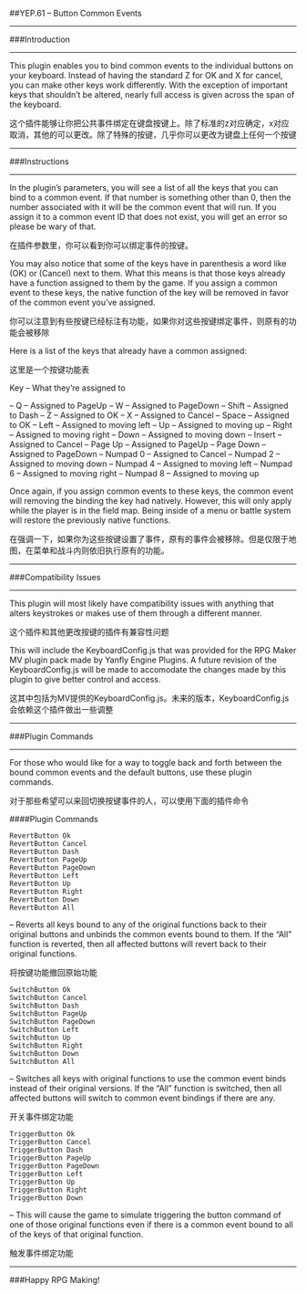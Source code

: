 ##YEP.61 – Button Common Events

***
###Introduction
***

This plugin enables you to bind common events to the individual buttons on your keyboard. Instead of having the standard Z for OK and X for cancel, you can make other keys work differently. With the exception of important keys that shouldn’t be altered, nearly full access is given across the span of the keyboard.

这个插件能够让你把公共事件绑定在键盘按键上。除了标准的z对应确定，x对应取消，其他的可以更改。除了特殊的按键，几乎你可以更改为键盘上任何一个按键

***
###Instructions
***

In the plugin’s parameters, you will see a list of all the keys that you can bind to a common event. If that number is something other than 0, then the number associated with it will be the common event that will run. If you assign it to a common event ID that does not exist, you will get an error so please be wary of that.

在插件参数里，你可以看到你可以绑定事件的按键。

You may also notice that some of the keys have in parenthesis a word like (OK) or (Cancel) next to them. What this means is that those keys already have a function assigned to them by the game. If you assign a common event to these keys, the native function of the key will be removed in favor of the common event you’ve assigned.

你可以注意到有些按键已经标注有功能，如果你对这些按键绑定事件，则原有的功能会被移除

Here is a list of the keys that already have a common assigned:

这里是一个按键功能表

Key – What they’re assigned to

– Q – Assigned to PageUp
– W – Assigned to PageDown
– Shift – Assigned to Dash
– Z – Assigned to OK
– X – Assigned to Cancel
– Space – Assigned to OK
– Left – Assigned to moving left
– Up – Assigned to moving up
– Right – Assigned to moving right
– Down – Assigned to moving down
– Insert – Assigned to Cancel
– Page Up – Assigned to PageUp
– Page Down – Assigned to PageDown
– Numpad 0 – Assigned to Cancel
– Numpad 2 – Assigned to moving down
– Numpad 4 – Assigned to moving left
– Numpad 6 – Assigned to moving right
– Numpad 8 – Assigned to moving up

Once again, if you assign common events to these keys, the common event will removing the binding the key had natively. However, this will only apply while the player is in the field map. Being inside of a menu or battle system will restore the previously native functions.

在强调一下，如果你为这些按键设置了事件，原有的事件会被移除。但是仅限于地图，在菜单和战斗内则依旧执行原有的功能。

***
###Compatibility Issues
***

This plugin will most likely have compatibility issues with anything that alters keystrokes or makes use of them through a different manner.

这个插件和其他更改按键的插件有兼容性问题

This will include the KeyboardConfig.js that was provided for the RPG Maker MV plugin pack made by Yanfly Engine Plugins. A future revision of the KeyboardConfig.js will be made to accomodate the changes made by this plugin to give better control and access.

这其中包括为MV提供的KeyboardConfig.js。未来的版本，KeyboardConfig.js会依赖这个插件做出一些调整

***
###Plugin Commands
***

For those who would like for a way to toggle back and forth between the bound common events and the default buttons, use these plugin commands.

对于那些希望可以来回切换按键事件的人，可以使用下面的插件命令

####Plugin Commands

	RevertButton Ok
	RevertButton Cancel
	RevertButton Dash
	RevertButton PageUp
	RevertButton PageDown
	RevertButton Left
	RevertButton Up
	RevertButton Right
	RevertButton Down
	RevertButton All
– Reverts all keys bound to any of the original functions back to their original buttons and unbinds the common events bound to them. If the “All” function is reverted, then all affected buttons will revert back to their original functions.

将按键功能撤回原始功能

	SwitchButton Ok
	SwitchButton Cancel
	SwitchButton Dash
	SwitchButton PageUp
	SwitchButton PageDown
	SwitchButton Left
	SwitchButton Up
	SwitchButton Right
	SwitchButton Down
	SwitchButton All
– Switches all keys with original functions to use the common event binds instead of their original versions. If the “All” function is switched, then all affected buttons will switch to common event bindings if there are any.

开关事件绑定功能

	TriggerButton Ok
	TriggerButton Cancel
	TriggerButton Dash
	TriggerButton PageUp
	TriggerButton PageDown
	TriggerButton Left
	TriggerButton Up
	TriggerButton Right
	TriggerButton Down
– This will cause the game to simulate triggering the button command of one of those original functions even if there is a common event bound to all of the keys of that original function.

触发事件绑定功能

***
###Happy RPG Making!

